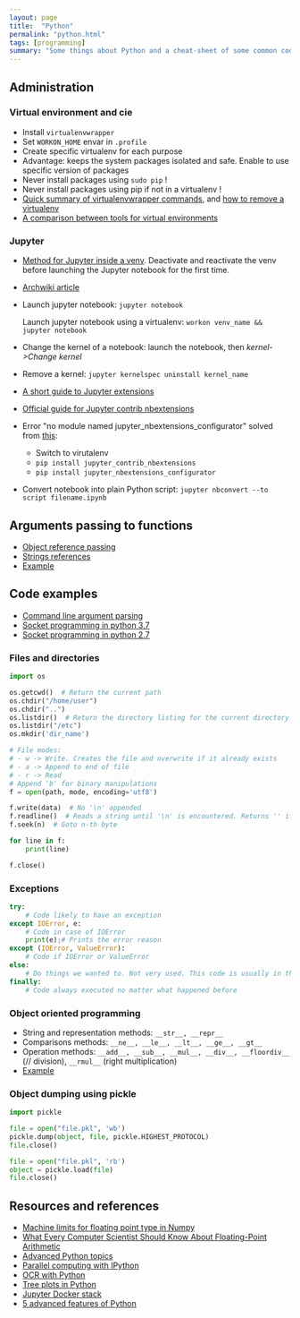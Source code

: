 ```yaml
---
layout: page
title:  "Python"
permalink: "python.html"
tags: [programming]
summary: "Some things about Python and a cheat-sheet of some common codes"
---
```


## Administration
### Virtual environment and cie
* Install `virtualenvwrapper`
* Set `WORKON_HOME` envar in `.profile`
* Create specific virtualenv for each purpose
* Advantage: keeps the system packages isolated and safe. Enable to use specific
version of packages
* Never install packages using `sudo pip` !
* Never install packages using pip if not in a virtualenv !
* [Quick summary of virtualenvwrapper commands](https://wiki.archlinux.org/index.php/Python/Virtual_environment#Basic_usage), and [how to remove a virtualenv](https://stackoverflow.com/questions/11005457/how-do-i-remove-delete-a-virtualenv/18624789#18624789)
* [A comparison between tools for virtual environments](https://stackoverflow.com/questions/41573587/what-is-the-difference-between-venv-pyvenv-pyenv-virtualenv-virtualenvwrappe)

### Jupyter
* [Method for Jupyter inside a venv](https://www.codingforentrepreneurs.com/blog/install-jupyter-notebooks-virtualenv). Deactivate and reactivate the venv before launching the Jupyter notebook for the first time.
* [Archwiki article](https://wiki.archlinux.org/index.php/Jupyter)
* Launch jupyter notebook: `jupyter notebook`
  
  Launch jupyter notebook using a virtualenv: `workon venv_name && jupyter notebook`
* Change the kernel of a notebook: launch the notebook, then *kernel->Change kernel*
* Remove a kernel: `jupyter kernelspec uninstall kernel_name`
* [A short guide to Jupyter extensions](https://towardsdatascience.com/jupyter-notebook-extensions-517fa69d2231)
* [Official guide for Jupyter contrib nbextensions](https://jupyter-contrib-nbextensions.readthedocs.io/en/latest/install.html)
* Error "no module named jupyter_nbextensions_configurator" 
  solved from [this](https://github.com/ipython-contrib/jupyter_contrib_nbextensions/issues/1115):
    * Switch to virutalenv
    * `pip install jupyter_contrib_nbextensions`
    * `pip install jupyter_nbextensions_configurator`
* Convert notebook into plain Python script: `jupyter nbconvert --to script filename.ipynb`

## Arguments passing to functions
* [Object reference passing](https://robertheaton.com/2014/02/09/pythons-pass-by-object-reference-as-explained-by-philip-k-dick/)
* [Strings references](https://stackoverflow.com/questions/986006/how-do-i-pass-a-variable-by-reference)
* [Example](https://github.com/greglan/python_scripts/blob/master/utils/references-example.py)


## Code examples
* [Command line argument parsing]()
* [Socket programming in python 3.7](https://docs.python.org/3/library/socket.html#example)
* [Socket programming in python 2.7](https://docs.python.org/2/library/socket.html#example)

### Files and directories
```python
import os

os.getcwd()  # Return the current path
os.chdir("/home/user")
os.chdir("..")
os.listdir()  # Return the directory listing for the current directory
os.listdir("/etc")
os.mkdir('dir_name')

# File modes:
# - w -> Write. Creates the file and overwrite if it already exists
# - a -> Append to end of file
# - r -> Read
# Append 'b' for binary manipulations
f = open(path, mode, encoding='utf8')

f.write(data)  # No '\n' appended
f.readline()  # Reads a string until '\n' is encountered. Returns '' if EOF
f.seek(n)  # Goto n-th byte

for line in f:
    print(line)

f.close()
```

### Exceptions
```python
try:
    # Code likely to have an exception
except IOError, e:
    # Code in case of IOError
    print(e);# Prints the error reason
except (IOError, ValueError):
    # Code if IOError or ValueError
else:
    # Do things we wanted to. Not very used. This code is usually in the 'try'
finally:
    # Code always executed no matter what happened before
```

### Object oriented programming
* String and representation methods: `__str__, __repr__`
* Comparisons methods: `__ne__, __le__, __lt__, __ge__, __gt__`
* Operation methods: `__add__, __sub__, __mul__, __div__, __floordiv__` (// division), `__rmul__` (right multiplication)
* [Example](https://github.com/greglan/python_scripts/blob/master/utils/class-examples.py)

### Object dumping using pickle
```python
import pickle

file = open("file.pkl", 'wb')
pickle.dump(object, file, pickle.HIGHEST_PROTOCOL)
file.close()

file = open("file.pkl", 'rb')
object = pickle.load(file)
file.close()
```


## Resources and references
* [Machine limits for floating point type in Numpy](https://docs.scipy.org/doc/numpy/reference/generated/numpy.finfo.html)
* [What Every Computer Scientist Should Know About Floating-Point Arithmetic](https://docs.oracle.com/cd/E19957-01/806-3568/ncg_goldberg.html)
* [Advanced Python topics](http://sebastianraschka.com/Articles/2014_deep_python.html)
* [Parallel computing with IPython](https://ipyparallel.readthedocs.io/en/latest/intro.html)
* [OCR with Python](https://www.quora.com/What-is-the-best-Python-OCR-library)
* [Tree plots in Python](https://plot.ly/python/tree-plots/)
* [Jupyter Docker stack](https://jupyter-docker-stacks.readthedocs.io/en/latest/)
* [5 advanced features of Python](https://towardsdatascience.com/5-advanced-features-of-python-and-how-to-use-them-73bffa373c84)
